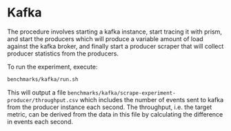 # Kafka

The procedure involves starting a kafka instance, start tracing it with prism, and start the producers which will produce a variable amount of load against the kafka broker, and finally start a producer scraper that will collect producer statistics from the producers.

To run the experiment, execute: 
```bash
benchmarks/kafka/run.sh
```

This will output a file `benchmarks/kafka/scrape-experiment-producer/throughput.csv` which includes the number of events sent to kafka from the producer instance each second. The throughput, i.e. the target metric, can be derived from the data in this file by calculating the difference in events each second.
